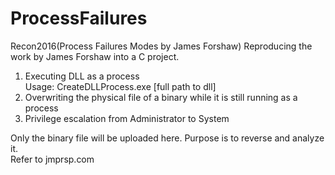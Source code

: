 # ProcessFailures
Recon2016(Process Failures Modes by James Forshaw)
Reproducing the work by James Forshaw into a C project.<br>
1) Executing DLL as a process<br>
Usage: CreateDLLProcess.exe [full path to dll]<br>
2) Overwriting the physical file of a binary while it is still running as a process<br>
3) Privilege escalation from Administrator to System<br>

Only the binary file will be uploaded here. Purpose is to reverse and analyze it. <br>
Refer to jmprsp.com
